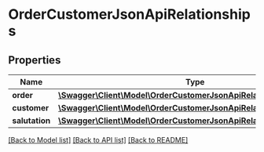 # OrderCustomerJsonApiRelationships

## Properties
Name | Type | Description | Notes
------------ | ------------- | ------------- | -------------
**order** | [**\Swagger\Client\Model\OrderCustomerJsonApiRelationshipsOrder**](OrderCustomerJsonApiRelationshipsOrder.md) |  | [optional] 
**customer** | [**\Swagger\Client\Model\OrderCustomerJsonApiRelationshipsCustomer**](OrderCustomerJsonApiRelationshipsCustomer.md) |  | [optional] 
**salutation** | [**\Swagger\Client\Model\OrderCustomerJsonApiRelationshipsSalutation**](OrderCustomerJsonApiRelationshipsSalutation.md) |  | [optional] 

[[Back to Model list]](../../README.md#documentation-for-models) [[Back to API list]](../../README.md#documentation-for-api-endpoints) [[Back to README]](../../README.md)

